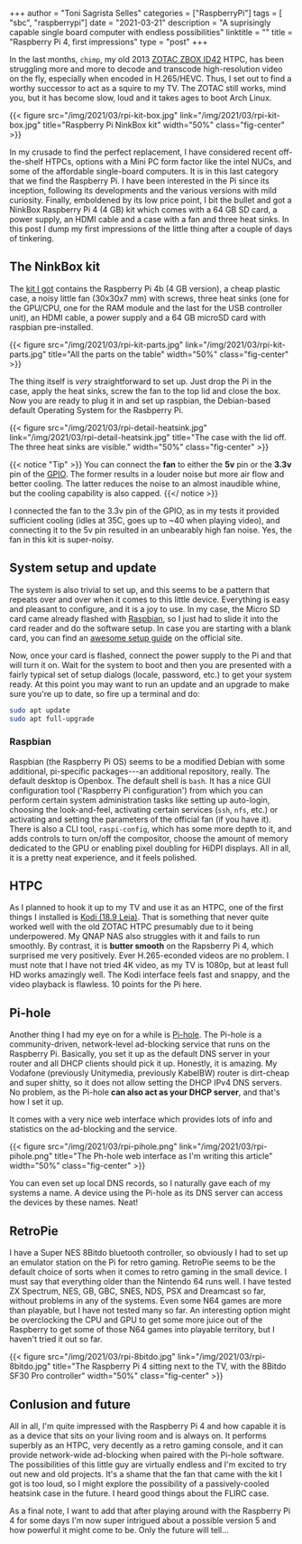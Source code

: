 +++
author = "Toni Sagrista Selles"
categories = ["RaspberryPi"]
tags = [ "sbc", "raspberrypi"]
date = "2021-03-21"
description = "A suprisingly capable single board computer with endless possibilities"
linktitle = ""
title = "Raspberry Pi 4, first impressions"
type = "post"
+++

In the last months, `chimp`, my old 2013 [ZOTAC ZBOX ID42](https://www.zotac.com/us/product/mini_pcs/id42-plus) HTPC, has been struggling more and more to decode and transcode high-resolution video on the fly, especially when encoded in H.265/HEVC. Thus, I set out to find a worthy successor to act as a squire to my TV. The ZOTAC still works, mind you, but it has become slow, loud and it takes ages to boot Arch Linux.

{{< figure src="/img/2021/03/rpi-kit-box.jpg" link="/img/2021/03/rpi-kit-box.jpg" title="Raspberry Pi NinkBox kit" width="50%" class="fig-center" >}}

In my crusade to find the perfect replacement, I have considered recent off-the-shelf HTPCs, options with a Mini PC form factor like the intel NUCs, and some of the affordable single-board computers. It is in this last category that we find the Raspberry Pi. I have been interested in the Pi since its inception, following its developments and the various versions with mild curiosity. Finally, emboldened by its low price point, I bit the bullet and got a NinkBox Raspberry Pi 4 (4 GB) kit which comes with a 64 GB SD card, a power supply, an HDMI cable and a case with a fan and three heat sinks. In this post I dump my first impressions of the little thing after a couple of days of tinkering.

<!--more-->

## The NinkBox kit

The [kit I got](https://smile.amazon.de/Raspberry-Original-Processor-Supports-Bluetooth/dp/B07ZV9C6QF/ref=sr_1_1_sspa?crid=1MONBQR78RKLK&dchild=1&keywords=ninkbox+raspberry+pi+4&qid=1616344555) contains the Raspberry Pi 4b (4 GB version), a cheap plastic case, a noisy little fan (30x30x7 mm) with screws, three heat sinks (one for the GPU/CPU, one for the RAM module and the last for the USB controller unit), an HDMI cable, a power supply and a 64 GB microSD card with raspbian pre-installed. 

{{< figure src="/img/2021/03/rpi-kit-parts.jpg" link="/img/2021/03/rpi-kit-parts.jpg" title="All the parts on the table" width="50%" class="fig-center" >}}

The thing itself is *very* straightforward to set up. Just drop the Pi in the case, apply the heat sinks, screw the fan to the top lid and close the box. Now you are ready to plug it in and set up raspbian, the Debian-based default Operating System for the Rasbperry Pi.

{{< figure src="/img/2021/03/rpi-detail-heatsink.jpg" link="/img/2021/03/rpi-detail-heatsink.jpg" title="The case with the lid off. The three heat sinks are visible." width="50%" class="fig-center" >}}

{{< notice "Tip" >}}
You can connect the **fan** to either the **5v** pin or the **3.3v** pin of the [GPIO](https://pinout.xyz/pinout/pin2_5v_power). The former results in a louder noise but more air flow and better cooling. The latter reduces the noise to an almost inaudible whine, but the cooling capability is also capped.
{{</ notice >}}

I connected the fan to the 3.3v pin of the GPIO, as in my tests it provided sufficient cooling (idles at 35C, goes up to ~40 when playing video), and connecting it to the 5v pin resulted in an unbearably high fan noise. Yes, the fan in this kit is super-noisy.

## System setup and update

The system is also trivial to set up, and this seems to be a pattern that repeats over and over when it comes to this little device. Everything is easy and pleasant to configure, and it is a joy to use. In my case, the Micro SD card came already flashed with [Raspbian](https://www.raspbian.org), so I just had to slide it into the card reader and do the software setup. In case you are starting with a blank card, you can find an [awesome setup guide](https://projects.raspberrypi.org/en/projects/raspberry-pi-setting-up) on the official site.

Now, once your card is flashed, connect the power supply to the Pi and that will turn it on. Wait for the system to boot and then you are presented with a fairly typical set of setup dialogs (locale, password, etc.) to get your system ready. At this point you may want to run an update and an upgrade to make sure you're up to date, so fire up a terminal and do:

```bash
sudo apt update
sudo apt full-upgrade
```

### Raspbian

Raspbian (the Raspberry Pi OS) seems to be a modified Debian with some additional, pi-specific packages---an additional repository, really. The default desktop is Openbox. The default shell is `bash`. It has a nice GUI configuration tool ('Raspberry Pi configuration') from which you can perform certain system administration tasks like setting up auto-login, choosing the look-and-feel, activating certain services (`ssh`, `nfs`, etc.) or activating and setting the parameters of the official fan (if you have it). There is also a CLI tool, `raspi-config`, which has some more depth to it, and adds controls to turn on/off the compositor, choose the amount of memory dedicated to the GPU or enabling pixel doubling for HiDPI displays. All in all, it is a pretty neat experience, and it feels polished.

## HTPC

As I planned to hook it up to my TV and use it as an HTPC, one of the first things I installed is [Kodi (18.9 Leia)](https://kodi.tv/article/kodi-leia-189-release). That is something that never quite worked well with the old ZOTAC HTPC presumably due to it being underpowered. My QNAP NAS also struggles with it and fails to run smoothly. By contrast, it is **butter smooth** on the Rapsberry Pi 4, which surprised me very positively. Ever H.265-econded videos are no problem. I must note that I have not tried 4K video, as my TV is 1080p, but at least full HD works amazingly well. The Kodi interface feels fast and snappy, and the video playback is flawless. 10 points for the Pi here.

## Pi-hole

Another thing I had my eye on for a while is [Pi-hole](https://pi-hole.net). The Pi-hole is a community-driven, network-level ad-blocking service that runs on the Raspberry Pi. Basically, you set it up as the default DNS server in your router and all DHCP clients should pick it up. Honestly, it is amazing. My Vodafone (previously Unitymedia, previously KabelBW) router is dirt-cheap and super shitty, so it does not allow setting the DHCP IPv4 DNS servers. No problem, as the Pi-hole **can also act as your DHCP server**, and that's how I set it up.

It comes with a very nice web interface which provides lots of info and statistics on the ad-blocking and the service.

{{< figure src="/img/2021/03/rpi-pihole.png" link="/img/2021/03/rpi-pihole.png" title="The Ph-hole web interface as I'm writing this article" width="50%" class="fig-center" >}}

You can even set up local DNS records, so I naturally gave each of my systems a name. A device using the Pi-hole as its DNS server can access the devices by these names. Neat!

## RetroPie

I have a Super NES 8Bitdo bluetooth controller, so obviously I had to set up an emulator station on the Pi for retro gaming. RetroPie seems to be the default choice of sorts when it comes to retro gaming in the small device. I must say that everything older than the Nintendo 64 runs well. I have tested ZX Spectrum, NES, GB, GBC, SNES, NDS, PSX and Dreamcast so far, without problems in any of the systems. Even some N64 games are more than playable, but I have not tested many so far. An interesting option might be overclocking the CPU and GPU to get some more juice out of the Raspberry to get some of those N64 games into playable territory, but I haven't tried it out so far.

{{< figure src="/img/2021/03/rpi-8bitdo.jpg" link="/img/2021/03/rpi-8bitdo.jpg" title="The Raspberry Pi 4 sitting next to the TV, with the 8Bitdo SF30 Pro controller" width="50%" class="fig-center" >}}

## Conlusion and future

All in all, I'm quite impressed with the Raspberry Pi 4 and how capable it is as a device that sits on your living room and is always on. It performs superbly as an HTPC, very decently as a retro gaming console, and it can provide network-wide ad-blocking when paired with the Pi-hole software. The possibilities of this little guy are virtually endless and I'm excited to try out new and old projects.
It's a shame that the fan that came with the kit I got is too loud, so I might explore the possibility of a passively-cooled heatsink case in the future. I heard good things about the FLIRC case.

As a final note, I want to add that after playing around with the Raspberry Pi 4 for some days I'm now super intrigued about a possible version 5 and how powerful it might come to be. Only the future will tell...

